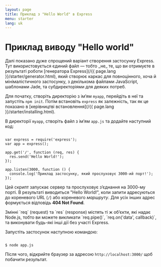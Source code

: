 ```yaml
---
layout: page
title: Приклад з "Hello World" в Express
menu: starter
lang: uk
---
```


# Приклад виводу "Hello world"

<div class="doc-box doc-info" markdown="1">
Далі показано дуже спрощений варіант створення застосунку Express. Тут використовується єдиний файл &mdash; тобто _не_ те, що ви отримуєте в результаті роботи [генератора Express](/{{ page.lang }}/starter/generator.html), який створює каркас для повноцінного, хоча й мінімалістичного застосунку, з декількома файлами JavaScript, шаблонами Jade,
та субдиректоріями для деяких потреб.
</div>

Для початку, створіть директорію з ім’ям `myapp`, перейдіть в неї та запустіть `npm init`. Потім встановіть `express` як залежність,
так як це показано в [керівництві встановлення](/{{ page.lang }}/starter/installing.html).

В директорії `myapp`, створіть файл з ім’ям `app.js` та додайте наступний код:

<pre><code class="language-javascript" translate="no">
var express = require('express');
var app = express();

app.get('/', function (req, res) {
  res.send('Hello World!');
});

app.listen(3000, function () {
  console.log('Приклад застосунку, який прослуховує 3000-ий порт!');
});
</code></pre>

Цей скрипт запускає сервер та прослуховує з’єднання на 3000-му порті. В результаті виводиться "Hello World!",
коли запити адресуються до кореневого URL (`/`) або кореневого _маршруту_. Для усіх інших адрес формується відповідь **404 Not Found**.

<div class="doc-box doc-notice" markdown="1">
Змінні `req` (request) та `res` (response) містять ті ж об’єкти, які надає Node.js, тобто ви можете викликати
`req.pipe()`, `req.on('data', callback)`, та виконувати будь-які інші дії без участі Express.
</div>

Запустіть застосунок наступною командою:

<pre><code class="language-sh" translate="no">
$ node app.js
</code></pre>

Після чого, відкрийте браузер за адресою `http://localhost:3000/` щоб побачити результат.
